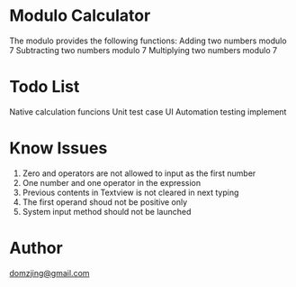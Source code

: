 Modulo Calculator
=========
The modulo provides the following functions:
Adding two numbers modulo 7
Subtracting two numbers modulo 7
Multiplying two numbers modulo 7


Todo List
=========

Native calculation funcions
Unit test case
UI Automation testing implement


Know Issues
=========
1. Zero and operators are not allowed to input as the first number
2. One number and one operator in the expression
3. Previous contents in Textview is not cleared in next typing
2. The first operand shoud not be positive only
3. System input method should not be launched

Author
=========
domzjing@gmail.com
